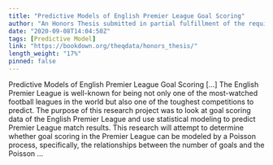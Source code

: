 ```yaml
---
title: "Predictive Models of English Premier League Goal Scoring"
author: "An Honors Thesis submitted in partial fulfillment of the requirements for graduating with Departmental Honors in Mathematics"
date: "2020-09-08T14:04:50Z"
tags: [Predictive Model]
link: "https://bookdown.org/theqdata/honors_thesis/"
length_weight: "17%"
pinned: false
---
```


Predictive Models of English Premier League Goal Scoring [...] The English Premier League is well-known for being not only one of the most-watched football leagues in the world but also one of the toughest competitions to predict. The purpose of this research project was to look at goal scoring data of the English Premier League and use statistical modeling to predict Premier League match results. This research will attempt to determine whether goal scoring in the Premier League can be modeled by a Poisson process, specifically, the relationships between the number of goals and the Poisson ...

